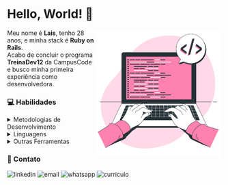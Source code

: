 # Hello, World! 👋

<img src="assets/illustration.png" width=300px max-width=300px min-width=300px alt="lais almeida" align="right">

  Meu nome é **Lais**, tenho 28 anos, e minha stack é **Ruby on Rails**.<br>
  Acabo de concluir o programa **TreinaDev12** da CampusCode e busco minha primeira experiência como desenvolvedora.

### 💻 Habilidades

<details>
  <summary> Metodologias de Desenvolvimento</summary><br>

  - SCRUM
  - Extreme Programming

  > #### Conceitos
  > - Lógica de Programação
  > - Orientação a Objetos
  > - Boas Práticas

  > #### Práticas
  > - Desenvolvimento Orientado a Testes (TDD)
  > - Programação Pareada
  > - Padronização de Código
  > - Code Reviews

</details>

<details>
  <summary> Linguagens </summary><br>

  ![Ruby](https://img.shields.io/badge/Ruby-CC342D?style=for-the-badge&logo=ruby&logoColor=white)
  ![JavaScript](https://img.shields.io/badge/JavaScript-323330?style=for-the-badge&logo=javascript&logoColor=F7DF1E)
  ![Java](https://img.shields.io/badge/Java-5382a1?style=for-the-badge&logo=java)
  ![C/C++](https://img.shields.io/badge/C%2B%2B-00599C?style=for-the-badge&logo=c%2B%2B&logoColor=white)
  ![PHP](https://img.shields.io/badge/PHP-777BB4?style=for-the-badge&logo=php&logoColor=white)

  > #### Back-End
  > ![Ruby on Rails](https://img.shields.io/badge/Ruby_on_Rails-CC0000?style=for-the-badge&logo=ruby-on-rails&logoColor=white)
  ![API RESTs](https://img.shields.io/badge/API_REST-dcdcb4?style=for-the-badge&logo=restapi)

  > #### Front-End
  > ![HTML5](https://img.shields.io/badge/HTML5-E34F26?style=for-the-badge&logo=html5&logoColor=white)
  ![CSS](https://img.shields.io/badge/CSS3-1572B6?style=for-the-badge&logo=css3&logoColor=white)
  ![Bootstrap](https://img.shields.io/badge/Bootstrap-563D7C?style=for-the-badge&logo=bootstrap&logoColor=white)
  ![Vue.js](https://img.shields.io/badge/Vue%20js-35495E?style=for-the-badge&logo=vuedotjs&logoColor=4FC08D)

  > #### Banco de Dados
  > ![SQL](https://img.shields.io/badge/SQL-ecc694?style=for-the-badge&logo=sql)
  ![SQLite](https://img.shields.io/badge/Sqlite-003B57?style=for-the-badge&logo=sqlite&logoColor=white)

  > #### Ferramentas de Testes
  > ![RSpec](https://img.shields.io/badge/RSPEC-fd405f?style=for-the-badge&logo=rspec)
  ![Capybara](https://img.shields.io/badge/Capybara-68015e?style=for-the-badge&logo=capybara)

</details>


<details>
  <summary> Outras Ferramentas</summary><br>

  ![VSCode](https://img.shields.io/badge/VSCode-0078D4?style=for-the-badge&logo=visual%20studio%20code&logoColor=white)
  ![Rubocop](https://img.shields.io/badge/Rubocop-000?style=for-the-badge&logo=rubocop)
  ![Figma](https://img.shields.io/badge/Figma-F24E1E?style=for-the-badge&logo=figma&logoColor=white)
  ![Arduino](https://img.shields.io/badge/Arduino-00979D?style=for-the-badge&logo=Arduino&logoColor=white)
  ![WordPress](https://img.shields.io/badge/Wordpress-21759B?style=for-the-badge&logo=wordpress&logoColor=white)

  > #### Sistemas Operacionais
  > ![Windows](https://img.shields.io/badge/Windows-0078D6?style=for-the-badge&logo=windows&logoColor=white)
  ![WSL2](https://img.shields.io/badge/wsl2-e4e4e4?style=for-the-badge&logo=wsl2)
  ![Ubuntu](https://img.shields.io/badge/Ubuntu-E95420?style=for-the-badge&logo=ubuntu&logoColor=white)

  > #### Versionamento de Código
  >![Git](https://img.shields.io/badge/git-ec3b13?style=for-the-badge&logo=git&logoColor=white)
  ![GitHub](https://img.shields.io/badge/GitHub-100000?style=for-the-badge&logo=github&logoColor=white)
  ![GitHub Actions](https://img.shields.io/badge/github_actions-776bd8?style=for-the-badge&logo=github&logoColor=white)

</details>

### 💬 Contato

![linkedin](https://img.shields.io/badge/LinkedIn-0077B5?style=for-the-badge&logo=linkedin&logoColor=white)
![email](https://img.shields.io/badge/Gmail-D14836?style=for-the-badge&logo=gmail&logoColor=white)
![whatsapp](https://img.shields.io/badge/WhatsApp-25D366?style=for-the-badge&logo=WhatsApp&logoColor=white)
![curriculo](https://img.shields.io/badge/resume-FF0080?style=for-the-badge&logo=resume&logoColor=white)
